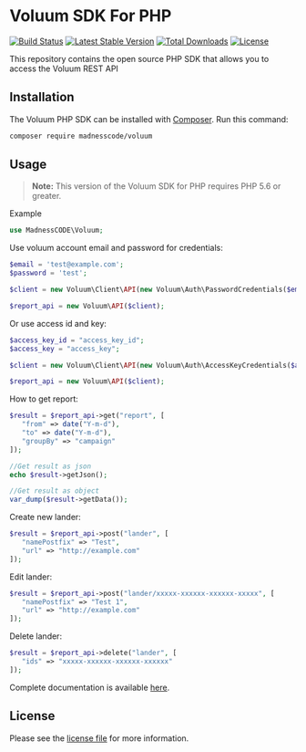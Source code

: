 # Voluum SDK For PHP
[![Build Status](https://travis-ci.org/MadnessCODE/Voluum.svg?branch=master)](https://travis-ci.org/MadnessCODE/Voluum)
[![Latest Stable Version](https://poser.pugx.org/madnesscode/voluum/v/stable)](https://packagist.org/packages/madnesscode/voluum)
[![Total Downloads](https://poser.pugx.org/madnesscode/voluum/downloads)](https://packagist.org/packages/madnesscode/voluum)
[![License](https://poser.pugx.org/madnesscode/voluum/license)](https://packagist.org/packages/madnesscode/voluum)

This repository contains the open source PHP SDK that allows you to access the Voluum REST API

## Installation

The Voluum PHP SDK can be installed with [Composer](https://getcomposer.org/). Run this command:

```sh
composer require madnesscode/voluum
```

## Usage

> **Note:** This version of the Voluum SDK for PHP requires PHP 5.6 or greater.

Example

```php
use MadnessCODE\Voluum;
```
Use voluum account email and password for credentials:
```php
$email = 'test@example.com';
$password = 'test';

$client = new Voluum\Client\API(new Voluum\Auth\PasswordCredentials($email, $password));

$report_api = new Voluum\API($client);
```

Or use access id and key:
```php
$access_key_id = "access_key_id";
$access_key = "access_key";

$client = new Voluum\Client\API(new Voluum\Auth\AccessKeyCredentials($access_key_id, $access_key));

$report_api = new Voluum\API($client);
```

How to get report:
```php
$result = $report_api->get("report", [
   "from" => date("Y-m-d"),
   "to" => date("Y-m-d"),
   "groupBy" => "campaign"
]);

//Get result as json
echo $result->getJson();

//Get result as object
var_dump($result->getData());
```

Create new lander:
```php
$result = $report_api->post("lander", [
   "namePostfix" => "Test",
   "url" => "http://example.com"
]);
```

Edit lander:
```php
$result = $report_api->post("lander/xxxxx-xxxxxx-xxxxxx-xxxxx", [
   "namePostfix" => "Test 1",
   "url" => "http://example.com"
]);
```

Delete lander:
```php
$result = $report_api->delete("lander", [
   "ids" => "xxxxx-xxxxxx-xxxxxx-xxxxxx"
]);
```

Complete documentation is available [here](https://developers.voluum.com/).

## License
Please see the [license file](https://github.com/MadnessCODE/Voluum/blob/master/LICENSE) for more information.